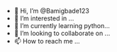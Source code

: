 - 👋 Hi, I’m @Bamigbade123
- 👀 I’m interested in ...
- 🌱 I’m currently learning  python...
- 💞️ I’m looking to collaborate on ...
- 📫 How to reach me ...

<!---
Bamigbade123/Bamigbade123 is a ✨ special ✨ repository because its `README.md` (this file) appears on your GitHub profile.
You can click the Preview link to take a look at your changes.
--->
